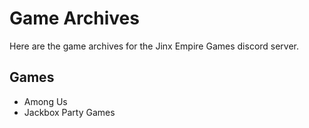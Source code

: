 # Game Archives
Here are the game archives for the Jinx Empire Games discord server.

## Games

- Among Us
- Jackbox Party Games
